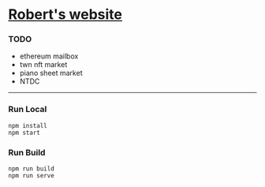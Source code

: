 # [Robert's website](https://robertchu.xyz)

### TODO
* ethereum mailbox
* twn nft market
* piano sheet market
* NTDC

---
### Run Local
```
npm install
npm start
```

### Run Build
```
npm run build
npm run serve
```
